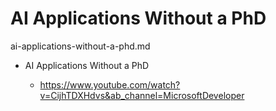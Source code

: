 # AI Applications Without a PhD

ai-applications-without-a-phd.md

*   AI Applications Without a PhD

    *   https://www.youtube.com/watch?v=CijhTDXHdvs&ab_channel=MicrosoftDeveloper

